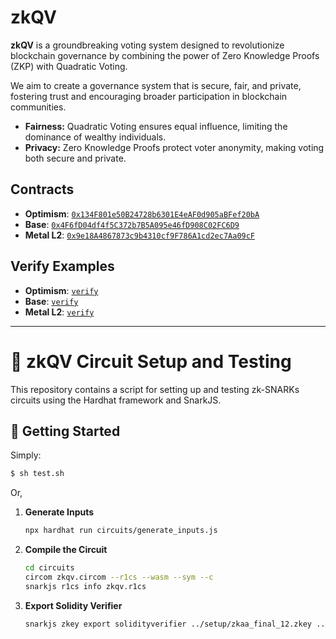 # zkQV

**zkQV** is a groundbreaking voting system designed to revolutionize blockchain governance by combining the power of Zero Knowledge Proofs (ZKP) with Quadratic Voting.

We aim to create a governance system that is secure, fair, and private, fostering trust and encouraging broader participation in blockchain communities.

- **Fairness:** Quadratic Voting ensures equal influence, limiting the dominance of wealthy individuals.
- **Privacy:** Zero Knowledge Proofs protect voter anonymity, making voting both secure and private.

## Contracts

- **Optimism**: [`0x134F801e50B24728b6301E4eAF0d905aBFef20bA`](https://optimism-sepolia.blockscout.com/address/0x134F801e50B24728b6301E4eAF0d905aBFef20bA)
- **Base**: [`0x4F6fD04df4f5C372b7B5A095e46fD908C02FC6D9`](https://base-sepolia.blockscout.com/address/0x4F6fD04df4f5C372b7B5A095e46fD908C02FC6D9)
- **Metal L2**: [`0x9e18A4867873c9b4310cf9F786A1cd2ec7Aa09cF`](https://testnet.explorer.metall2.com/address/0x9e18A4867873c9b4310cf9F786A1cd2ec7Aa09cF)

## Verify Examples

- **Optimism**: [`verify`](https://optimism-sepolia.blockscout.com/tx/0xba7edc37c7f03753d4fde8c805b535b96d2334425aef35d3d039d6ee54856d50)
- **Base**: [`verify`](https://base-sepolia.blockscout.com/tx/0x9cea0b5d6a4787ff6a77510207b133178a985dabd9ffe39ed4af79552619037d)
- **Metal L2**: [`verify`](https://testnet.explorer.metall2.com/tx/0x88ed8dc872256192082df1edea9a6901b6e0d6498a65a7a3593981c1e24386b9)

---

# 🔧 zkQV Circuit Setup and Testing

This repository contains a script for setting up and testing zk-SNARKs circuits using the Hardhat framework and SnarkJS.

## 🚀 Getting Started

Simply:

```bash
$ sh test.sh
```

Or,

1. **Generate Inputs**
   ```bash
   npx hardhat run circuits/generate_inputs.js
   ```

2. **Compile the Circuit**
   ```bash
   cd circuits
   circom zkqv.circom --r1cs --wasm --sym --c
   snarkjs r1cs info zkqv.r1cs
   ```

3. **Export Solidity Verifier**
   ```bash
   snarkjs zkey export solidityverifier ../setup/zkaa_final_12.zkey ../contracts/verifier_zkqv.sol
   ```
